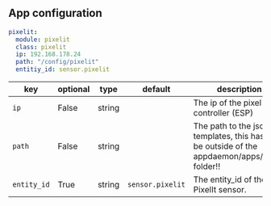 ## App configuration

```yaml
pixelit:
  module: pixelit
  class: pixelit
  ip: 192.168.178.24
  path: "/config/pixelit"
  entitiy_id: sensor.pixelit
```
key | optional | type | default | description
-- | -- | -- | -- | --
`ip` | False | string | | The ip of the pixel controller (ESP)
`path` | False | string | | The path to the json templates, this has to be outside of the appdaemon/apps/pixelit folder!!
`entity_id` | True | string | `sensor.pixelit`| The entity_id of the PixelIt sensor.
